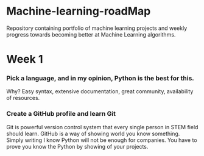 # Machine-learning-roadMap

Repository containing portfolio of machine learning projects and weekly progress towards becoming better at Machine Learning algorithms.

# Week 1

### Pick a language, and in my opinion, Python is the best for this. 
Why? Easy syntax, extensive documentation, great community, availability of resources. 

### Create a GitHub profile and learn Git

Git is powerful version control system that every single person in STEM field should learn. GitHub is a way of showing world you know something. Simply writing I know Python will not be enough for companies. You have to prove you know the Python by showing of your projects. 

